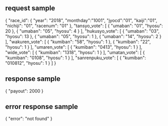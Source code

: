 ## request sample
{
    "race_id": {
        "year": "2018",
        "monthday":"1001",
        "jyocd":"01",
        "kaiji":"01",
        "nichiji": "01",
        "racenum": "01"
    },
    "tansyo_vote": [
        { "umaban": "01", "hyosu": 20 },
        { "umaban": "05",  "hyosu": 4 }
    ],
    "hukusyo_vote": [
        { "umaban": "03",  "hyosu": 13 },
        { "umaban": "05",  "hyosu": 1 },
        { "umaban": "14",  "hyosu": 2 }
    ],
    "wakuren_vote": [
        { "kumiban": "58",  "hyosu": 1 },
        { "kumiban": "22",  "hyosu": 1 }
    ],
    "umaren_vote": [
        { "kumiban": "0413",  "hyosu": 1 }
    ],
    "wide_vote": [
        { "kumiban": "1318",  "hyosu": 1 }
    ],
    "umatan_vote": [
        { "kumiban": "0108",  "hyosu": 1 }
    ],
    "sanrenpuku_vote": [
        { "kumiban": "010812",  "hyosu": 1 }
    ]
}

## response sample

{
    "payout": 2000
}

## error response sample

{
    "error": "not found"
}
